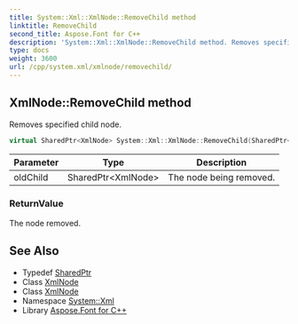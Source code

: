 ```yaml
---
title: System::Xml::XmlNode::RemoveChild method
linktitle: RemoveChild
second_title: Aspose.Font for C++
description: 'System::Xml::XmlNode::RemoveChild method. Removes specified child node in C++.'
type: docs
weight: 3600
url: /cpp/system.xml/xmlnode/removechild/
---
```

## XmlNode::RemoveChild method


Removes specified child node.

```cpp
virtual SharedPtr<XmlNode> System::Xml::XmlNode::RemoveChild(SharedPtr<XmlNode> oldChild)
```


| Parameter | Type | Description |
| --- | --- | --- |
| oldChild | SharedPtr\<XmlNode\> | The node being removed. |

### ReturnValue

The node removed.

## See Also

* Typedef [SharedPtr](../../../system/sharedptr/)
* Class [XmlNode](../)
* Class [XmlNode](../)
* Namespace [System::Xml](../../)
* Library [Aspose.Font for C++](../../../)
